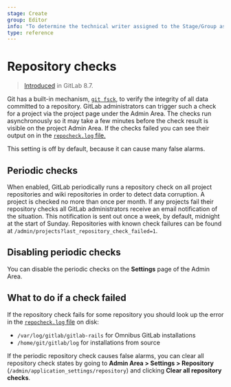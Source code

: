```yaml
---
stage: Create
group: Editor
info: "To determine the technical writer assigned to the Stage/Group associated with this page, see https://about.gitlab.com/handbook/engineering/ux/technical-writing/#assignments"
type: reference
---
```


# Repository checks

> [Introduced](https://gitlab.com/gitlab-org/gitlab-foss/-/merge_requests/3232) in GitLab 8.7.

Git has a built-in mechanism, [`git fsck`](https://git-scm.com/docs/git-fsck), to verify the
integrity of all data committed to a repository. GitLab administrators
can trigger such a check for a project via the project page under the
Admin Area. The checks run asynchronously so it may take a few minutes
before the check result is visible on the project Admin Area. If the
checks failed you can see their output on in the
[`repocheck.log` file.](logs.md#repochecklog)

This setting is off by default, because it can cause many false alarms.

## Periodic checks

When enabled, GitLab periodically runs a repository check on all project
repositories and wiki repositories in order to detect data corruption.
A project is checked no more than once per month. If any projects
fail their repository checks all GitLab administrators receive an email
notification of the situation. This notification is sent out once a week,
by default, midnight at the start of Sunday. Repositories with known check
failures can be found at `/admin/projects?last_repository_check_failed=1`.

## Disabling periodic checks

You can disable the periodic checks on the **Settings** page of the Admin Area.

## What to do if a check failed

If the repository check fails for some repository you should look up the error
in the [`repocheck.log` file](logs.md#repochecklog) on disk:

- `/var/log/gitlab/gitlab-rails` for Omnibus GitLab installations
- `/home/git/gitlab/log` for installations from source

If the periodic repository check causes false alarms, you can clear all repository check states by
going to **Admin Area > Settings > Repository**
(`/admin/application_settings/repository`) and clicking **Clear all repository checks**.
